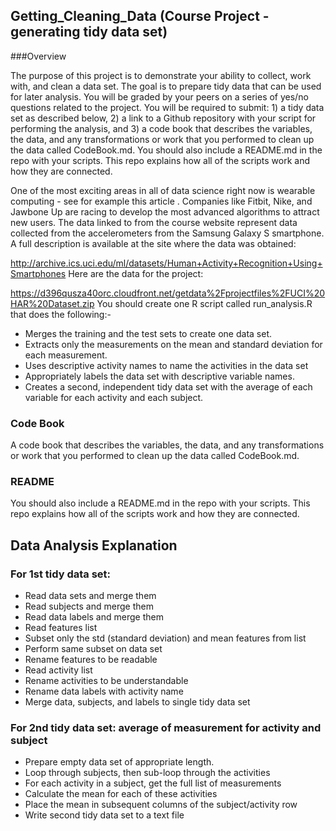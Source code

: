 ## Getting_Cleaning_Data (Course Project - generating tidy data set)

###Overview

The purpose of this project is to demonstrate your ability to collect, work with, and clean a data set. The goal is to prepare tidy data that can be used for later analysis. You will be graded by your peers on a series of yes/no questions related to the project. You will be required to submit: 1) a tidy data set as described below, 2) a link to a Github repository with your script for performing the analysis, and 3) a code book that describes the variables, the data, and any transformations or work that you performed to clean up the data called CodeBook.md. You should also include a README.md in the repo with your scripts. This repo explains how all of the scripts work and how they are connected.

One of the most exciting areas in all of data science right now is wearable computing - see for example this article . Companies like Fitbit, Nike, and Jawbone Up are racing to develop the most advanced algorithms to attract new users. The data linked to from the course website represent data collected from the accelerometers from the Samsung Galaxy S smartphone. A full description is available at the site where the data was obtained:

http://archive.ics.uci.edu/ml/datasets/Human+Activity+Recognition+Using+Smartphones
Here are the data for the project:

https://d396qusza40orc.cloudfront.net/getdata%2Fprojectfiles%2FUCI%20HAR%20Dataset.zip
You should create one R script called run_analysis.R that does the following:-

* Merges the training and the test sets to create one data set.
* Extracts only the measurements on the mean and standard deviation for each measurement.
* Uses descriptive activity names to name the activities in the data set
* Appropriately labels the data set with descriptive variable names.
* Creates a second, independent tidy data set with the average of each variable for each activity and each subject.


### Code Book

A code book that describes the variables, the data, and any transformations or work that you performed to clean up the data called CodeBook.md.

### README

You should also include a README.md in the repo with your scripts. This repo explains how all of the scripts work and how they are connected.


## Data Analysis Explanation

### For 1st tidy data set:

* Read data sets and merge them
* Read subjects and merge them
* Read data labels and merge them
* Read features list
* Subset only the std (standard deviation) and mean features from list
* Perform same subset on data set
* Rename features to be readable
* Read activity list
* Rename activities to be understandable
* Rename data labels with activity name
* Merge data, subjects, and labels to single tidy data set

### For 2nd tidy data set: average of measurement for activity and subject

* Prepare empty data set of appropriate length.
* Loop through subjects, then sub-loop through the activities
* For each activity in a subject, get the full list of measurements
* Calculate the mean for each of these activities
* Place the mean in subsequent columns of the subject/activity row
* Write second tidy data set to a text file